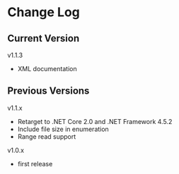 # Change Log

## Current Version

v1.1.3

- XML documentation

## Previous Versions

v1.1.x

- Retarget to .NET Core 2.0 and .NET Framework 4.5.2
- Include file size in enumeration
- Range read support

v1.0.x
- first release
